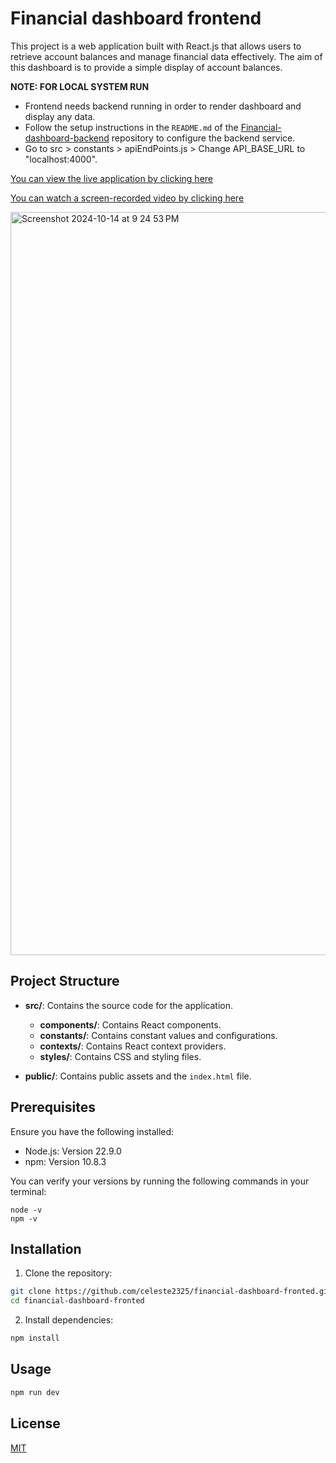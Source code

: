 # Financial dashboard frontend

This project is a web application built with React.js that allows users to retrieve account balances and manage financial data effectively. The aim of this dashboard is to provide a simple display of account balances.

**NOTE: FOR LOCAL SYSTEM RUN**
 - Frontend needs backend running in order to render dashboard and display any data.
 - Follow the setup instructions in the `README.md` of the [Financial-dashboard-backend](https://github.com/celeste2325/financial-dashboard-backend) repository to configure the backend service.
 - Go to src > constants > apiEndPoints.js > Change API_BASE_URL to "localhost:4000".

[You can view the live application by clicking here](https://finviewboard.netlify.app/)

[You can watch a screen-recorded video by clicking here](https://www.youtube.com/watch?v=spAvPOXSUeo)

<img width="1189" alt="Screenshot 2024-10-14 at 9 24 53 PM" src="https://github.com/user-attachments/assets/3fe0d40a-f786-4063-bb9e-0cfdffef6211">

## Project Structure

- **src/**: Contains the source code for the application.
  - **components/**: Contains React components.
  - **constants/**: Contains constant values and configurations.
  - **contexts/**: Contains React context providers.
  - **styles/**: Contains CSS and styling files.
  
- **public/**: Contains public assets and the `index.html` file.

## Prerequisites

Ensure you have the following installed:
- Node.js: Version 22.9.0
- npm: Version 10.8.3

You can verify your versions by running the following commands in your terminal:

```
node -v
npm -v
```

## Installation

1. Clone the repository:

```bash
git clone https://github.com/celeste2325/financial-dashboard-fronted.git
cd financial-dashboard-fronted
```


2) Install dependencies:

```bash
npm install
```

## Usage

```bash
npm run dev
```
  
## License

[MIT](https://choosealicense.com/licenses/mit/)

